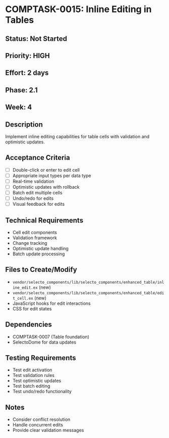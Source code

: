 # COMPTASK-0015: Inline Editing in Tables

## Status: Not Started
## Priority: HIGH
## Effort: 2 days
## Phase: 2.1
## Week: 4

## Description
Implement inline editing capabilities for table cells with validation and optimistic updates.

## Acceptance Criteria
- [ ] Double-click or enter to edit cell
- [ ] Appropriate input types per data type
- [ ] Real-time validation
- [ ] Optimistic updates with rollback
- [ ] Batch edit multiple cells
- [ ] Undo/redo for edits
- [ ] Visual feedback for edits

## Technical Requirements
- Cell edit components
- Validation framework
- Change tracking
- Optimistic update handling
- Batch update processing

## Files to Create/Modify
- `vendor/selecto_components/lib/selecto_components/enhanced_table/inline_edit.ex` (new)
- `vendor/selecto_components/lib/selecto_components/enhanced_table/edit_cell.ex` (new)
- JavaScript hooks for edit interactions
- CSS for edit states

## Dependencies
- COMPTASK-0007 (Table foundation)
- SelectoDome for data updates

## Testing Requirements
- Test edit activation
- Test validation rules
- Test optimistic updates
- Test batch editing
- Test undo/redo functionality

## Notes
- Consider conflict resolution
- Handle concurrent edits
- Provide clear validation messages